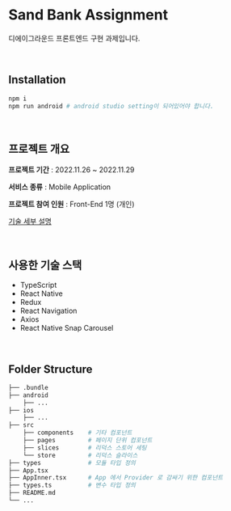 # Sand Bank Assignment

디에이그라운드 프론트엔드 구현 과제입니다.

</br>

## Installation
```bash
npm i
npm run android # android studio setting이 되어있어야 합니다.
```
</br>


## 프로젝트 개요

**프로젝트 기간**  :  2022.11.26 ~ 2022.11.29

**서비스 종류** : Mobile Application

**프로젝트 참여 인원** : Front-End 1명 (개인)

[기술 세부 설명](https://magenta-forest-566.notion.site/Sand-Bank-45976a58eab5460a807392569be81604)

</br>

## 사용한 기술 스택
- TypeScript
- React Native
- Redux
- React Navigation
- Axios
- React Native Snap Carousel

</br>

## Folder Structure

```bash
├── .bundle                    
├── android 
    ├── ...               
├── ios   
    ├── ...                   
├── src                     
    ├── components    # 기타 컴포넌트       
    ├── pages         # 페이지 단위 컴포넌트   
    ├── slices        # 리덕스 스토어 세팅     
    └── store         # 리덕스 슬라이스
├── types             # 모듈 타입 정의
├── App.tsx           
├── AppInner.tsx      # App 에서 Provider 로 감싸기 위한 컴포넌트
├── types.ts          # 변수 타입 정의    
├── README.md               
└── ...
```

</br>
